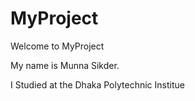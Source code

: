 # MyProject

Welcome to MyProject

My name is Munna Sikder.

I Studied at the Dhaka Polytechnic Institue
